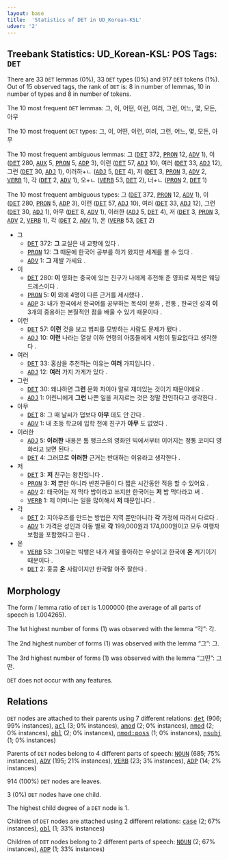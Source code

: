 ```yaml
---
layout: base
title:  'Statistics of DET in UD_Korean-KSL'
udver: '2'
---
```


## Treebank Statistics: UD_Korean-KSL: POS Tags: `DET`

There are 33 `DET` lemmas (0%), 33 `DET` types (0%) and 917 `DET` tokens (1%).
Out of 15 observed tags, the rank of `DET` is: 8 in number of lemmas, 10 in number of types and 8 in number of tokens.

The 10 most frequent `DET` lemmas: 그, 이, 어떤, 이런, 여러, 그런, 어느, 몇, 모든, 아무

The 10 most frequent `DET` types:  그, 이, 어떤, 이런, 여러, 그런, 어느, 몇, 모든, 아무

The 10 most frequent ambiguous lemmas: 그 (<tt><a href="ko_ksl-pos-DET.html">DET</a></tt> 372, <tt><a href="ko_ksl-pos-PRON.html">PRON</a></tt> 12, <tt><a href="ko_ksl-pos-ADV.html">ADV</a></tt> 1), 이 (<tt><a href="ko_ksl-pos-DET.html">DET</a></tt> 280, <tt><a href="ko_ksl-pos-AUX.html">AUX</a></tt> 5, <tt><a href="ko_ksl-pos-PRON.html">PRON</a></tt> 5, <tt><a href="ko_ksl-pos-ADP.html">ADP</a></tt> 3), 이런 (<tt><a href="ko_ksl-pos-DET.html">DET</a></tt> 57, <tt><a href="ko_ksl-pos-ADJ.html">ADJ</a></tt> 10), 여러 (<tt><a href="ko_ksl-pos-DET.html">DET</a></tt> 33, <tt><a href="ko_ksl-pos-ADJ.html">ADJ</a></tt> 12), 그런 (<tt><a href="ko_ksl-pos-DET.html">DET</a></tt> 30, <tt><a href="ko_ksl-pos-ADJ.html">ADJ</a></tt> 1), 이러하+ㄴ (<tt><a href="ko_ksl-pos-ADJ.html">ADJ</a></tt> 5, <tt><a href="ko_ksl-pos-DET.html">DET</a></tt> 4), 저 (<tt><a href="ko_ksl-pos-DET.html">DET</a></tt> 3, <tt><a href="ko_ksl-pos-PRON.html">PRON</a></tt> 3, <tt><a href="ko_ksl-pos-ADV.html">ADV</a></tt> 2, <tt><a href="ko_ksl-pos-VERB.html">VERB</a></tt> 1), 각 (<tt><a href="ko_ksl-pos-DET.html">DET</a></tt> 2, <tt><a href="ko_ksl-pos-ADV.html">ADV</a></tt> 1), 오+ㄴ (<tt><a href="ko_ksl-pos-VERB.html">VERB</a></tt> 53, <tt><a href="ko_ksl-pos-DET.html">DET</a></tt> 2), 너+ㄴ (<tt><a href="ko_ksl-pos-PRON.html">PRON</a></tt> 2, <tt><a href="ko_ksl-pos-DET.html">DET</a></tt> 1)

The 10 most frequent ambiguous types:  그 (<tt><a href="ko_ksl-pos-DET.html">DET</a></tt> 372, <tt><a href="ko_ksl-pos-PRON.html">PRON</a></tt> 12, <tt><a href="ko_ksl-pos-ADV.html">ADV</a></tt> 1), 이 (<tt><a href="ko_ksl-pos-DET.html">DET</a></tt> 280, <tt><a href="ko_ksl-pos-PRON.html">PRON</a></tt> 5, <tt><a href="ko_ksl-pos-ADP.html">ADP</a></tt> 3), 이런 (<tt><a href="ko_ksl-pos-DET.html">DET</a></tt> 57, <tt><a href="ko_ksl-pos-ADJ.html">ADJ</a></tt> 10), 여러 (<tt><a href="ko_ksl-pos-DET.html">DET</a></tt> 33, <tt><a href="ko_ksl-pos-ADJ.html">ADJ</a></tt> 12), 그런 (<tt><a href="ko_ksl-pos-DET.html">DET</a></tt> 30, <tt><a href="ko_ksl-pos-ADJ.html">ADJ</a></tt> 1), 아무 (<tt><a href="ko_ksl-pos-DET.html">DET</a></tt> 8, <tt><a href="ko_ksl-pos-ADV.html">ADV</a></tt> 1), 이러한 (<tt><a href="ko_ksl-pos-ADJ.html">ADJ</a></tt> 5, <tt><a href="ko_ksl-pos-DET.html">DET</a></tt> 4), 저 (<tt><a href="ko_ksl-pos-DET.html">DET</a></tt> 3, <tt><a href="ko_ksl-pos-PRON.html">PRON</a></tt> 3, <tt><a href="ko_ksl-pos-ADV.html">ADV</a></tt> 2, <tt><a href="ko_ksl-pos-VERB.html">VERB</a></tt> 1), 각 (<tt><a href="ko_ksl-pos-DET.html">DET</a></tt> 2, <tt><a href="ko_ksl-pos-ADV.html">ADV</a></tt> 1), 온 (<tt><a href="ko_ksl-pos-VERB.html">VERB</a></tt> 53, <tt><a href="ko_ksl-pos-DET.html">DET</a></tt> 2)


* 그
  * <tt><a href="ko_ksl-pos-DET.html">DET</a></tt> 372: <b>그</b> 교실은 내 교향에 있다 .
  * <tt><a href="ko_ksl-pos-PRON.html">PRON</a></tt> 12: <b>그</b> 때문에 한국어 공부를 하기 왔지만 세계를 볼 수 있다 .
  * <tt><a href="ko_ksl-pos-ADV.html">ADV</a></tt> 1: <b>그</b> 제발 가세요 .
* 이
  * <tt><a href="ko_ksl-pos-DET.html">DET</a></tt> 280: <b>이</b> 영화는 중국에 있는 친구가 나에께 추천해 준 영화로 제목은 웨딩드레스이다 .
  * <tt><a href="ko_ksl-pos-PRON.html">PRON</a></tt> 5: <b>이</b> 외에 4명이 다른 근거를 제시했다 .
  * <tt><a href="ko_ksl-pos-ADP.html">ADP</a></tt> 3: 내가 한국에서 한국어를 공부하는 목석이 문화 , 전통 , 한국인 성격 <b>이</b> 3개의 중용하는 본질적인 점을 배울 수 있기 때문이다 .
* 이런
  * <tt><a href="ko_ksl-pos-DET.html">DET</a></tt> 57: <b>이런</b> 것을 보고 범죄를 모방하는 사람도 문제가 됐다 .
  * <tt><a href="ko_ksl-pos-ADJ.html">ADJ</a></tt> 10: <b>이런</b> 나라는 열살 이하 연령의 아동들에게 시험이 필요없다고 생각한다 .
* 여러
  * <tt><a href="ko_ksl-pos-DET.html">DET</a></tt> 33: 홍삼을 추천하는 이유는 <b>여러</b> 가지입니다 .
  * <tt><a href="ko_ksl-pos-ADJ.html">ADJ</a></tt> 12: <b>여러</b> 가지 가게가 있다 .
* 그런
  * <tt><a href="ko_ksl-pos-DET.html">DET</a></tt> 30: 왜냐하면 <b>그런</b> 문화 차이야 말로 재미있는 것이기 때문이에요 .
  * <tt><a href="ko_ksl-pos-ADJ.html">ADJ</a></tt> 1: 어린니에게 <b>그런</b> 나쁜 일을 저지르는 것은 정말 잔인하다고 생각한다 .
* 아무
  * <tt><a href="ko_ksl-pos-DET.html">DET</a></tt> 8: 그 때 날씨가 덥보다 <b>아무</b> 데도 안 간다 .
  * <tt><a href="ko_ksl-pos-ADV.html">ADV</a></tt> 1: 내 초등 학교에 입학 천에 친구가 <b>아무</b> 도 없었다 .
* 이러한
  * <tt><a href="ko_ksl-pos-ADJ.html">ADJ</a></tt> 5: <b>이러한</b> 내용은 톰 행크스의 영화인 빅에서부터 이어지는 정통 코미디 영화라고 보면 된다 .
  * <tt><a href="ko_ksl-pos-DET.html">DET</a></tt> 4: 그러므로 <b>이러한</b> 근거는 반대하는 이유라고 생각한다 .
* 저
  * <tt><a href="ko_ksl-pos-DET.html">DET</a></tt> 3: <b>저</b> 친구는 왕친입니다 .
  * <tt><a href="ko_ksl-pos-PRON.html">PRON</a></tt> 3: <b>저</b> 뿐만 아니라 반친구들이 다 짧은 시간동안 적응 할 수 있어요 .
  * <tt><a href="ko_ksl-pos-ADV.html">ADV</a></tt> 2: 태국어는 저 먹다 밥이라고 쓰지만 한국어는 <b>저</b> 밥 먹다라고 써 .
  * <tt><a href="ko_ksl-pos-VERB.html">VERB</a></tt> 1: 제 어머니는 일을 많이해서 <b>저</b> 때문입니다 .
* 각
  * <tt><a href="ko_ksl-pos-DET.html">DET</a></tt> 2: 지아우즈를 만드는 방법은 지역 뿐만아니라 <b>각</b> 가정에 따라서 다르다 .
  * <tt><a href="ko_ksl-pos-ADV.html">ADV</a></tt> 1: 가격은 성인과 아동 별로 <b>각</b> 199,000원과 174,000원이고 모두 여행자 보험을 포함했다고 한다 .
* 온
  * <tt><a href="ko_ksl-pos-VERB.html">VERB</a></tt> 53: 그이유는 빅뱅은 내가 제일 좋아하는 우상이고 한국에 <b>온</b> 계기이기 때문이다 .
  * <tt><a href="ko_ksl-pos-DET.html">DET</a></tt> 2: 홍콩 <b>온</b> 사람이지만 한국말 아주 잘한다 .

## Morphology

The form / lemma ratio of `DET` is 1.000000 (the average of all parts of speech is 1.004265).

The 1st highest number of forms (1) was observed with the lemma “각”: 각.

The 2nd highest number of forms (1) was observed with the lemma “그”: 그.

The 3rd highest number of forms (1) was observed with the lemma “그떤”: 그떤.

`DET` does not occur with any features.


## Relations

`DET` nodes are attached to their parents using 7 different relations: <tt><a href="ko_ksl-dep-det.html">det</a></tt> (906; 99% instances), <tt><a href="ko_ksl-dep-acl.html">acl</a></tt> (3; 0% instances), <tt><a href="ko_ksl-dep-amod.html">amod</a></tt> (2; 0% instances), <tt><a href="ko_ksl-dep-nmod.html">nmod</a></tt> (2; 0% instances), <tt><a href="ko_ksl-dep-obl.html">obl</a></tt> (2; 0% instances), <tt><a href="ko_ksl-dep-nmod-poss.html">nmod:poss</a></tt> (1; 0% instances), <tt><a href="ko_ksl-dep-nsubj.html">nsubj</a></tt> (1; 0% instances)

Parents of `DET` nodes belong to 4 different parts of speech: <tt><a href="ko_ksl-pos-NOUN.html">NOUN</a></tt> (685; 75% instances), <tt><a href="ko_ksl-pos-ADV.html">ADV</a></tt> (195; 21% instances), <tt><a href="ko_ksl-pos-VERB.html">VERB</a></tt> (23; 3% instances), <tt><a href="ko_ksl-pos-ADP.html">ADP</a></tt> (14; 2% instances)

914 (100%) `DET` nodes are leaves.

3 (0%) `DET` nodes have one child.

The highest child degree of a `DET` node is 1.

Children of `DET` nodes are attached using 2 different relations: <tt><a href="ko_ksl-dep-case.html">case</a></tt> (2; 67% instances), <tt><a href="ko_ksl-dep-obl.html">obl</a></tt> (1; 33% instances)

Children of `DET` nodes belong to 2 different parts of speech: <tt><a href="ko_ksl-pos-NOUN.html">NOUN</a></tt> (2; 67% instances), <tt><a href="ko_ksl-pos-ADP.html">ADP</a></tt> (1; 33% instances)

